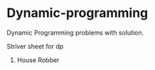 # Dynamic-programming
Dynamic Programming problems with solution.

Striver sheet for dp 
1. House Robber
